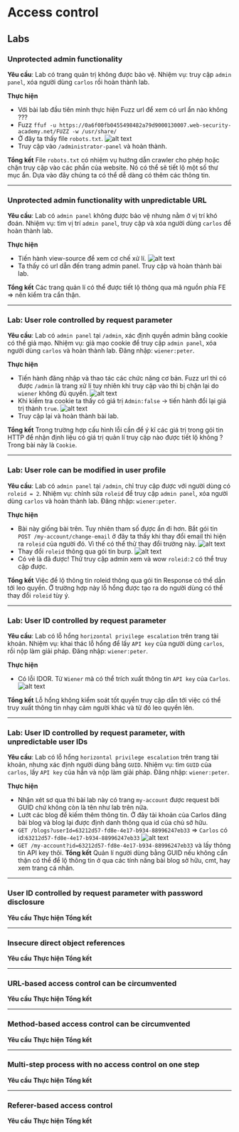 # Access control
## Labs

### Unprotected admin functionality
**Yêu cầu**: Lab có trang quản trị không được bảo vệ. Nhiệm vụ: truy cập `admin panel`, xóa người dùng `carlos` rồi hoàn thành lab.

**Thực hiện**
- Với bài lab đầu tiên mình thực hiện Fuzz url để xem có url ẩn nào không ???
- Fuzz `ffuf -u https://0a6f00fb0455498482a79d9000130007.web-security-academy.net/FUZZ -w /usr/share/`
- Ở đây ta thấy file `robots.txt`.
![alt text](image.png)
- Truy cập vào `/administrator-panel` và hoàn thành.

**Tổng kết**
File `robots.txt` có nhiệm vụ hướng dẫn crawler cho phép hoặc chặn truy cập vào các phần của website. Nó có thể sẽ tiết lộ một số thư mục ẩn. Dựa vào đây chúng ta có thể dễ dàng có thêm các thông tin.
___
 
### Unprotected admin functionality with unpredictable URL
**Yêu cầu**: Lab có `admin panel` không được bảo vệ nhưng nằm ở vị trí khó đoán. Nhiệm vụ: tìm vị trí `admin panel`, truy cập và xóa người dùng `carlos` để hoàn thành lab.

**Thực hiện**
- Tiến hành view-source để xem cơ chế xử lí.
![alt text](image-1.png)
- Ta thấy có url dẫn đến trang admin panel. Truy cập và hoàn thành bài lab.

**Tổng kết**
Các trang quản lí có thể được tiết lộ thông qua mã nguồn phía FE => nên kiểm tra cẩn thận.
___

### Lab: User role controlled by request parameter
**Yêu cầu**: Lab có `admin panel` tại `/admin`, xác định quyền admin bằng cookie có thể giả mạo. Nhiệm vụ: giả mạo cookie để truy cập `admin panel`, xóa người dùng `carlos` và hoàn thành lab. Đăng nhập: `wiener:peter`.

**Thực hiện**
- Tiến hành đăng nhập và thao tác các chức năng cơ bản. Fuzz url thì có được `/admin` là trang xử lí tuy nhiên khi truy cập vào thì bị chặn lại do `wiener` không đủ quyền.
![alt text](image-2.png)
- Khi kiểm tra cookie ta thấy có giá trị `Admin:false` -> tiến hành đổi lại giá trị thành `true`.
![alt text](image-3.png)
- Truy cập lại và hoàn thành bài lab.

**Tổng kết**
Trong trường hợp cấu hình lỗi cần để ý kĩ các giá trị trong gói tin HTTP để nhận định liệu có giá trị quản lí truy cập nào được tiết lộ không ? Trong bài này là `Cookie`.
___

### Lab: User role can be modified in user profile
**Yêu cầu**: Lab có `admin panel` tại `/admin`, chỉ truy cập được với người dùng có `roleid = 2`. Nhiệm vụ: chỉnh sửa `roleid` để truy cập `admin panel`, xóa người dùng `carlos` và hoàn thành lab. Đăng nhập: `wiener:peter`.

**Thực hiện**
- Bài này giống bài trên. Tuy nhiên tham số được ẩn đi hơn. Bắt gói tin `POST /my-account/change-email` ở đây ta thấy khi thay đổi email thì hiện ra `roleid` của người đó. Vì thế có thể thử thay đổi trường này.
![alt text](image-4.png)
- Thay đổi `roleid` thông qua gói tin burp.
![alt text](image-5.png)
- Có vẻ là đã được! Thử truy cập admin xem và wow `roleid:2` có thể truy cập được.

**Tổng kết**
Việc để lộ thông tin roleid thông qua gói tin Response có thể dẫn tới leo quyền. Ở trường hợp này lỗ hổng được tạo ra do người dùng có thể thay đổi `roleid` tùy ý.
___
 
### Lab: User ID controlled by request parameter 
**Yêu cầu**: Lab có lỗ hổng `horizontal privilege escalation` trên trang tài khoản. Nhiệm vụ: khai thác lỗ hổng để lấy `API key` của người dùng `carlos`, rồi nộp làm giải pháp. Đăng nhập: `wiener:peter`.

**Thực hiện**
- Có lỗi IDOR. Từ `Wiener` mà có thể trích xuất thông tin `API key` của `Carlos`.
![alt text](image-6.png)

**Tổng kết**
Lỗ hổng không kiểm soát tốt quyền truy cập dẫn tới việc có thể truy xuất thông tin nhạy cảm người khác và từ đó leo quyền lên.
___
 
### Lab: User ID controlled by request parameter, with unpredictable user IDs 
**Yêu cầu**: Lab có lỗ hổng `horizontal privilege escalation` trên trang tài khoản, nhưng xác định người dùng bằng `GUID`. Nhiệm vụ: tìm `GUID` của `carlos`, lấy `API key` của hắn và nộp làm giải pháp. Đăng nhập: `wiener:peter`.

**Thực hiện**
- Nhận xét sơ qua thì bài lab này có trang `my-account` được request bởi GUID chứ không còn là tên như lab trên nữa. 
- Lướt các blog để kiếm thêm thông tin. Ở đây tài khoản của Carlos đăng bài blog và blog lại được định danh thông qua id của chủ sở hữu.
- `GET /blogs?userId=63212d57-fd8e-4e17-b934-88996247eb33` => `Carlos` có id:`63212d57-fd8e-4e17-b934-88996247eb33`
![alt text](image-7.png)
- `GET /my-account?id=63212d57-fd8e-4e17-b934-88996247eb33` và lấy thông tin API key thôi.
**Tổng kết**
Quản lí người dùng bằng GUID nếu không cẩn thận có thể để lộ thông tin ở qua các tính năng bài blog sở hữu, cmt, hay xem trang cá nhân.
___
 
### User ID controlled by request parameter with password disclosure
**Yêu cầu**
**Thực hiện**
**Tổng kết**
___
 
### Insecure direct object references
**Yêu cầu**
**Thực hiện**
**Tổng kết**
___
 
### URL-based access control can be circumvented
**Yêu cầu**
**Thực hiện**
**Tổng kết**
___
 
### Method-based access control can be circumvented
**Yêu cầu**
**Thực hiện**
**Tổng kết**
___
 
### Multi-step process with no access control on one step
**Yêu cầu**
**Thực hiện**
**Tổng kết**
___
 
### Referer-based access control
**Yêu cầu**
**Thực hiện**
**Tổng kết**

